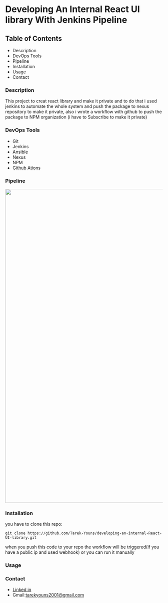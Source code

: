 # Developing An Internal React UI library With Jenkins Pipeline

## Table of Contents
- Description
- DevOps Tools
- Pipeline
- Installation
- Usage
- Contact

### Description
This project to creat react library and make it private and to do that i used jenkins to automate the whole system and push the package to nexus repository to make it private, also i wrote a workflow with github to push the package to NPM organization (i have to Subscribe to make it private) 

### DevOps Tools
- Git
- Jenkins
- Ansible
- Nexus
- NPM
- Github Ations

### Pipeline
<div>
  <img src="https://github.com/user-attachments/assets/13dd1818-3f83-41a0-9aa9-56c932ee1ee0" width="1000">
</div>

### Installation
you have to clone this repo:
```
git clone https://github.com/Tarek-Youns/developing-an-internal-React-UI-library.git
```
when you push this code to your repo the workflow will be triggered(if you have a public ip and used webhook) or you can run it manually

### Usage



### Contact
- [Linked in](https://www.linkedin.com/in/tarek-youns-23b8821ba/)
-  Gmail:tarekyouns2001@gmail.com



  
 
